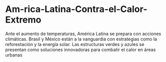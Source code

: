# Am-rica-Latina-Contra-el-Calor-Extremo
Ante el aumento de temperaturas, América Latina se prepara con acciones climáticas. Brasil y México están a la vanguardia con estrategias como la reforestación y la energía solar. Las estructuras verdes y azules se presentan como soluciones innovadoras para combatir el calor en áreas urbanas
